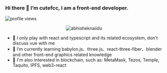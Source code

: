 ### Hi there  🚀  I’m cutefcc, I am a front-end developer. 

<img src="https://gpvc.arturio.dev/cutefcc" alt="profile views">


<p align="center"> <img src="https://github-readme-stats.vercel.app/api?username=cutefcc&show_icons=true&theme=gotham" alt="abhisheknaiidu" />

- 🔭 I only play with react and typescript and its related ecosystem, don't discuss vue with me
- 🌱 I’m currently learning babylon.js、three.js、react-three-fiber、blender and other front-end graphics related knowledge
- 🍎 I'm also interested in blockchain, such as: MetaMask, Tezos, Temple, Taquito, IPFS, web3-react
